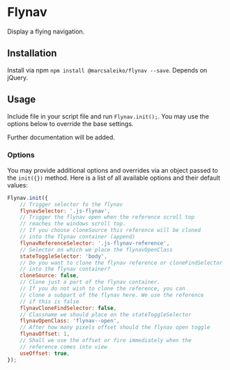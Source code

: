 # Flynav
Display a flying navigation.

## Installation

Install via npm `npm install @marcsaleiko/flynav --save`. Depends on jQuery.

## Usage
Include file in your script file and run `Flynav.init();`. You may use the options below to 
override the base settings.

Further documentation will be added.

### Options

You may provide additional options and overrides via an object passed to the `init({})` 
method. Here is a list of all available options and their default values:

```javascript
Flynav.init({
    // Trigger selector fo the flynav
    flynavSelector: '.js-flynav',
    // Trigger the flynav open when the reference scroll top
    // reaches the windows scroll top.
    // If you choose cloneSource this reference will be cloned
    // into the flynav container (append)
    flynavReferenceSelector: '.js-flynav-reference',
    // Selector on which we place the flynavOpenClass
    stateToggleSelector: 'body',
    // Do you want to clone the flynav reference or cloneFindSelector
    // into the flynav container?
    cloneSource: false,
    // Clone just a part of the flynav container.
    // If you do not wish to clone the reference, you can
    // clone a subpart of the flynav here. We use the reference
    // if this is false
    flynavCloneFindSelector: false,
    // Classname we should place on the stateToggleSelector
    flynavOpenClass: 'flynav--open',
    // After how many pixels offset should the flynav open toggle
    flynavOffset: 1,
    // Shall we use the offset or fire immediately when the
    // reference comes into view
    useOffset: true,
});
```